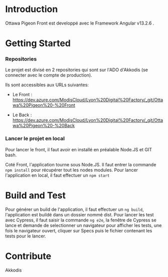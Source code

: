 # Introduction 

Ottawa Pigeon Front est developpé avec le Framework Angular v13.2.6 .

# Getting Started
### Repositories

Le projet est divisé en 2 repositories qui sont sur l'ADO d'Akkodis (se connecter avec le compte de production).

Ils sont accessibles aux URLs suivantes:

- Le Front : https://dev.azure.com/ModisCloud/Lyon%20Digital%20Factory/_git/Ottawa%20Pigeon%20-%20Front

- Le Back : https://dev.azure.com/ModisCloud/Lyon%20Digital%20Factory/_git/Ottawa%20Pigeon%20-%20Back


### Lancer le projet en local

Pour lancer le front, il faut avoir en installé en préalable Node.JS et GIT bash.

Coté Front, l'application tourne sous Node.JS. Il faut entrer la commande `npm install` pour récupérer tout les nodes modules. 
Pour lancer l'application en local, il faut effectuer un `npm start`

# Build and Test
Pour générer un build de l'application, il faut effectuer un `ng build`, l'application est buildé dans un dossier nommé dist.
Pour lancer les test avec Cypress, il faut saisir la commande `ng e2e`, la fenêtre de Cypress se lance et demande de selectionner un navigateur pour afficher les tests, une fois le navigateur ouvert, cliquer sur Specs puis le fichier contenant les tests pour le lancer.

# Contribute
Akkodis
